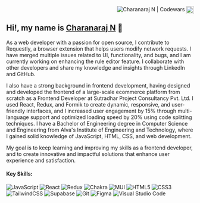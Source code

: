<!-- [![github_banner](https://user-images.githubusercontent.com/43924299/218070852-3204c02a-6a12-4a14-b3f1-fe684ba46ff5.png)](https://ncharanaraj.netlify.app/) -->

<div align="end">
<!-- <a href="https://instagram.com/itscharanraj"><img align="right" src="https://raw.githubusercontent.com/yushi1007/yushi1007/main/images/instagram.svg" alt="Charanaraj N | Instagram" width="21px"/></a> -->
<!-- <a href="https://medium.com/@ncharanaraj"><img align="right" src="https://user-images.githubusercontent.com/43924299/218098828-4922c35f-d9bb-4436-b889-19b7d5b9090d.png" alt="Charanaraj N | Medium" width="21px"/></a> -->
<a href="https://www.codewars.com/users/ncharanaraj"><img align="right" src="https://raw.githubusercontent.com/yushi1007/yushi1007/main/images/linkedin.svg" alt="Charanaraj N | LinkedIn" width="21px"/></a>
<!-- <a href='https://cssbattle.dev/player/ncharanaraj'><img align='right' src='https://github.com/ncharanaraj/ncharanaraj/assets/43924299/25670884-ae31-4d5a-9b55-f2bc375e38d4' alt='Charanaraj N | CSS Battle' width='28px'/></a> -->
<a href="https://www.codewars.com/users/ncharanaraj"><img align="right" src="https://www.codewars.com/users/ncharanaraj/badges/micro" alt="Charanaraj N | Codewars"/></a>
</div>

<br/>

## Hi!, my name is <a href="https://ncharanaraj.netlify.app/" target="_blank" rel="noreferrer">Charanaraj N</a> 👋

As a web developer with a passion for open source, I contribute to Requestly, a browser extension that helps users modify network requests. I have merged multiple issues related to UI, functionality, and bugs, and I am currently working on enhancing the rule editor feature. I collaborate with other developers and share my knowledge and insights through LinkedIn and GitHub.

I also have a strong background in frontend development, having designed and developed the frontend of a large-scale ecommerce platform from scratch as a Frontend Developer at Sutradhar Project Consultancy Pvt. Ltd. I used React, Redux, and Formik to create dynamic, responsive, and user-friendly interfaces, and I increased user engagement by 15% through multi-language support and optimized loading speed by 20% using code splitting techniques. I have a Bachelor of Engineering degree in Computer Science and Engineering from Alva's Institute of Engineering and Technology, where I gained solid knowledge of JavaScript, HTML, CSS, and web development. 

My goal is to keep learning and improving my skills as a frontend developer, and to create innovative and impactful solutions that enhance user experience and satisfaction.

#### Key Skills:

![JavaScript](https://img.shields.io/badge/javascript-%23323330.svg?style=for-the-badge&logo=javascript&logoColor=%23F7DF1E)
![React](https://img.shields.io/badge/react-%2320232a.svg?style=for-the-badge&logo=react&logoColor=%2361DAFB)
![Redux](https://img.shields.io/badge/redux-%23593d88.svg?style=for-the-badge&logo=redux&logoColor=white)
![Chakra](https://img.shields.io/badge/chakra-%234ED1C5.svg?style=for-the-badge&logo=chakraui&logoColor=white)
![MUI](https://img.shields.io/badge/MUI-%230081CB.svg?style=for-the-badge&logo=mui&logoColor=white)
![HTML5](https://img.shields.io/badge/html5-%23E34F26.svg?style=for-the-badge&logo=html5&logoColor=white)
![CSS3](https://img.shields.io/badge/css3-%231572B6.svg?style=for-the-badge&logo=css3&logoColor=white)
![TailwindCSS](https://img.shields.io/badge/tailwindcss-%2338B2AC.svg?style=for-the-badge&logo=tailwind-css&logoColor=white)
![Supabase](https://img.shields.io/badge/Supabase-3ECF8E?style=for-the-badge&logo=supabase&logoColor=white)
![Git](https://img.shields.io/badge/git-%23F05033.svg?style=for-the-badge&logo=git&logoColor=white)
![Figma](https://img.shields.io/badge/figma-%23F24E1E.svg?style=for-the-badge&logo=figma&logoColor=white)
![Visual Studio Code](https://img.shields.io/badge/Visual%20Studio%20Code-0078d7.svg?style=for-the-badge&logo=visual-studio-code&logoColor=white)

